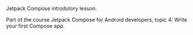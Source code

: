 Jetpack Compose introdutory lesson.

Part of the course Jetpack Compose for Android developers, topic 4: Write your first Compose app.
